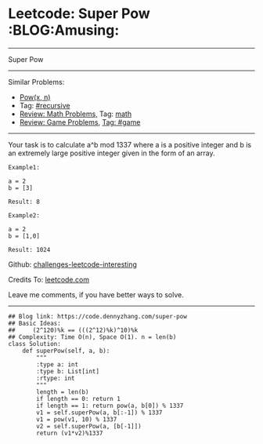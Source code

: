 # Leetcode: Super Pow     :BLOG:Amusing:


---

Super Pow  

---

Similar Problems:  
-   [Pow(x, n)](https://code.dennyzhang.com/powx-n)
-   Tag: [#recursive](https://code.dennyzhang.com/tag/recursive)
-   [Review: Math Problems,](https://code.dennyzhang.com/review-math) Tag: [math](https://code.dennyzhang.com/tag/math)
-   [Review: Game Problems](https://code.dennyzhang.com/review-game), [Tag: #game](https://code.dennyzhang.com/tag/game)

---

Your task is to calculate a^b mod 1337 where a is a positive integer and b is an extremely large positive integer given in the form of an array.  

    Example1:
    
    a = 2
    b = [3]
    
    Result: 8

    Example2:
    
    a = 2
    b = [1,0]
    
    Result: 1024

Github: [challenges-leetcode-interesting](https://github.com/DennyZhang/challenges-leetcode-interesting/tree/master/super-pow)  

Credits To: [leetcode.com](https://leetcode.com/problems/super-pow/description/)  

Leave me comments, if you have better ways to solve.  

---

    ## Blog link: https://code.dennyzhang.com/super-pow
    ## Basic Ideas:
    ##     (2^120)%k == (((2^12)%k)^10)%k
    ## Complexity: Time O(n), Space O(1). n = len(b)
    class Solution:
        def superPow(self, a, b):
            """
            :type a: int
            :type b: List[int]
            :rtype: int
            """
            length = len(b)
            if length == 0: return 1
            if length == 1: return pow(a, b[0]) % 1337
            v1 = self.superPow(a, b[:-1]) % 1337
            v1 = pow(v1, 10) % 1337
            v2 = self.superPow(a, [b[-1]])
            return (v1*v2)%1337